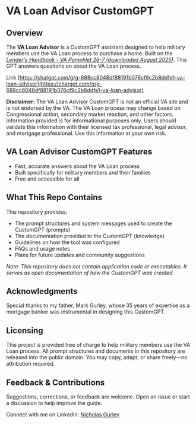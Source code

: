 # VA Loan Advisor CustomGPT

## Overview

The **VA Loan Advisor** is a CustomGPT assistant designed to help military members use the VA Loan process to purchase a home.  Built on the [*Lender's Handbook - VA Pamphlet 26-7 (downloaded August 2025)*](https://www.benefits.va.gov/warms/pam26_7.asp).  This GPT answers questions on about the VA Loan process.

Link [https://chatgpt.com/g/g-688cc8048df88191b076cf9c2b8ddfe1-va-loan-advisor](https://chatgpt.com/g/g-688cc8048df88191b076cf9c2b8ddfe1-va-loan-advisor)

**Disclaimer:**  The VA Loan Advisor CustomGPT is not an official VA site and is not endorsed by the VA.  The VA Loan process may change based on Congressional action, secondary market reaction, and other factors.  Information provided is for informational purposes only.  Users should validate this information with their licensed tax professional, legal advisor, and mortgage professional.  Use this information at your own risk.

## **VA Loan Advisor** CustomGPT Features

* Fast, accurate answers about the VA Loan process
* Built specifically for military members and their families
* Free and accessible for all

## What This Repo Contains

This repository provides:

* The prompt structures and system messages used to create the CustomGPT (prompts)
* The documentation provided to the CustomGPT (knowledge)
* Guidelines on how the tool was configured
* FAQs and usage notes
* Plans for future updates and community suggestions

*Note: This repository does not contain application code or executables. It serves as open documentation of how the CustomGPT was created.*

## Acknowledgments

Special thanks to my father, Mark Gurley, whose 35 years of expertise as a mortgage banker was instrumental in designing this CustomGPT.

## Licensing

This project is provided free of charge to help military members use the VA Loan process. All prompt structures and documents in this repository are released into the public domain. You may copy, adapt, or share freely—no attribution required.

## Feedback & Contributions

Suggestions, corrections, or feedback are welcome. Open an issue or start a discussion to help improve the guide.

Connect with me on LinkedIn: [Nicholas Gurley](https://www.linkedin.com/in/nicholasgurley/)
